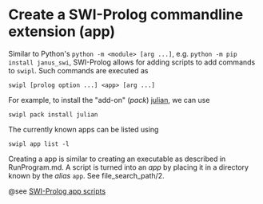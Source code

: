 # Create a SWI-Prolog commandline extension (app)

Similar to Python's ``python -m <module> [arg ...]``, e.g. ``python -m
pip install janus_swi``, SWI-Prolog allows for adding scripts to add
commands to `swipl`.  Such commands are executed as

    swipl [prolog option ...] <app> [arg ...]

For example, to install the "add-on" (_pack_) [julian](<pack:julian>),
we can use

    swipl pack install julian

The currently known apps can be listed using

    swipl app list -l

Creating a app is similar to creating an executable as described in
RunProgram.md.  A script is turned into an _app_ by placing it in a
directory known by the _alias_ `app`.  See file_search_path/2.

@see [SWI-Prolog app scripts](<swi:pldoc/man?section=swipl-app>)
